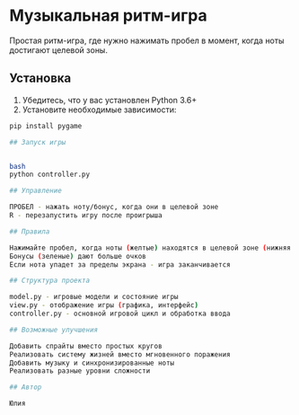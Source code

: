 
# Музыкальная ритм-игра

Простая ритм-игра, где нужно нажимать пробел в момент, когда ноты достигают целевой зоны.

## Установка

1. Убедитесь, что у вас установлен Python 3.6+
2. Установите необходимые зависимости:
```bash
pip install pygame

## Запуск игры


bash
python controller.py

## Управление

ПРОБЕЛ - нажать ноту/бонус, когда они в целевой зоне
R - перезапустить игру после проигрыша

## Правила

Нажимайте пробел, когда ноты (желтые) находятся в целевой зоне (нижняя часть экрана)
Бонусы (зеленые) дают больше очков
Если нота упадет за пределы экрана - игра заканчивается

## Структура проекта

model.py - игровые модели и состояние игры
view.py - отображение игры (графика, интерфейс)
controller.py - основной игровой цикл и обработка ввода

## Возможные улучшения

Добавить спрайты вместо простых кругов
Реализовать систему жизней вместо мгновенного поражения
Добавить музыку и синхронизированные ноты
Реализовать разные уровни сложности

## Автор

Юлия 

